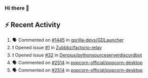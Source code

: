 ### Hi there 👋

## ⚡ Recent Activity
<!--START_SECTION:activity-->
1. 🗣 Commented on [#1445](https://github.com/gorilla-devs/GDLauncher/issues/1445) in [gorilla-devs/GDLauncher](https://github.com/gorilla-devs/GDLauncher)
2. ❗️ Opened issue [#1](https://github.com/Zubbbz/factorio-relay/issues/1) in [Zubbbz/factorio-relay](https://github.com/Zubbbz/factorio-relay)
3. ❗️ Opened issue [#32](https://github.com/Derpius/pythonsourceserverdiscordbot/issues/32) in [Derpius/pythonsourceserverdiscordbot](https://github.com/Derpius/pythonsourceserverdiscordbot)
4. 🗣 Commented on [#2514](https://github.com/popcorn-official/popcorn-desktop/issues/2514) in [popcorn-official/popcorn-desktop](https://github.com/popcorn-official/popcorn-desktop)
5. 🗣 Commented on [#2514](https://github.com/popcorn-official/popcorn-desktop/issues/2514) in [popcorn-official/popcorn-desktop](https://github.com/popcorn-official/popcorn-desktop)
<!--END_SECTION:activity-->